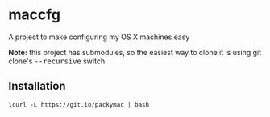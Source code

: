 maccfg
======

A project to make configuring my OS X machines easy

**Note:** this project has submodules, so the easiest way to clone it is using git clone's <tt>--recursive</tt> switch.

## Installation
```
\curl -L https://git.io/packymac | bash
```
